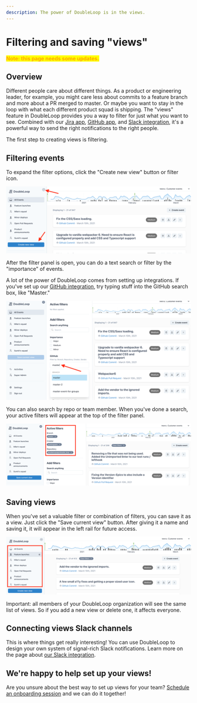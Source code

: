 ```yaml
---
description: The power of DoubleLoop is in the views.
---
```


# Filtering and saving "views"

<mark style="color:orange;">**Note: this page needs some updates.**</mark>

## Overview

Different people care about different things. As a product or engineering leader, for example, you might care less about commits to a feature branch and more about a PR merged to master. Or maybe you want to stay in the loop with what each different product squad is shipping. The "views" feature in DoubleLoop provides you a way to filter for just what you want to see. Combined with our [Jira app](build/our-jira-app.md), [GitHub app](build/github-setup-instructions.md), and [Slack integration](slack-setup.md), it's a powerful way to send the right notifications to the right people.

The first step to creating views is filtering.

## Filtering events

To expand the filter options, click the "Create new view" button or filter icon.

![How to expand the filter options](<.gitbook/assets/Screen Shot 2021-03-11 at 10.40.18 AM.png>)

After the filter panel is open, you can do a text search or filter by the "importance" of events.

A lot of the power of DoubleLoop comes from setting up integrations. If you've set up our [GitHub integration](build/github-setup-instructions.md), try typing stuff into the GitHub search box, like "Master."

![Example: Searching for events in your master branch](<.gitbook/assets/Screen Shot 2021-03-11 at 10.48.04 AM (1).png>)

You can also search by repo or team member. When you've done a search, your active filters will appear at the top of the filter panel.

![Active filter options](<.gitbook/assets/Screen Shot 2021-03-11 at 10.56.03 AM.png>)

## Saving views

When you've set a valuable filter or combination of filters, you can save it as a view. Just click the "Save current view" button. After giving it a name and saving it, it will appear in the left rail for future access.

![The list of views](<.gitbook/assets/Screen Shot 2021-03-11 at 2.25.52 PM.png>)

Important: all members of your DoubleLoop organization will see the same list of views. So if you add a new view or delete one, it affects everyone.

## Connecting views Slack channels

This is where things get really interesting! You can use DoubleLoop to design your own system of signal-rich Slack notifications. Learn more on the page about [our Slack integration](slack-setup.md).

## We're happy to help set up your views!

Are you unsure about the best way to set up views for your team? [Schedule an onboarding session](https://calendly.com/doubleloop/onboarding) and we can do it together!

